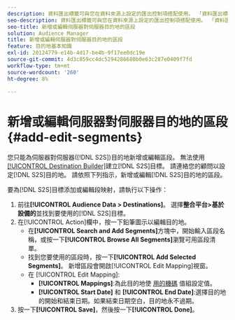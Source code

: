 ```yaml
---
description: 資料匯出標籤可與您在資料來源上設定的匯出控制項搭配使用。 「資料匯出標籤」無法將限制特徵新增至區段，也無法將區段資料傳送至目的地。 您可以將多個匯出標籤設定為新或現有的Cookie或URL目的地。
seo-description: 資料匯出標籤可與您在資料來源上設定的匯出控制項搭配使用。 「資料匯出標籤」無法將限制特徵新增至區段，也無法將區段資料傳送至目的地。 您可以將多個匯出標籤設定為新或現有的Cookie或URL目的地。
seo-title: 新增或編輯伺服器對伺服器目的地的區段
solution: Audience Manager
title: 新增或編輯伺服器對伺服器目的地的區段
feature: 目的地基本知識
exl-id: 20124779-e14b-4d17-be4b-9f17ee0dc19e
source-git-commit: 4d3c859cc4dc5294286680b0e63c287e0409f7fd
workflow-type: tm+mt
source-wordcount: '260'
ht-degree: 8%

---
```


# 新增或編輯伺服器對伺服器目的地的區段 {#add-edit-segments}

您只能為伺服器對伺服器([!DNL S2S])目的地新增或編輯區段。 無法使用[[!UICONTROL Destination Builder]](/help/using/features/destinations/destination-builder.md)建立[!DNL S2S]目標。 請連絡您的顧問以設定[!DNL S2S]目的地。 請依照下列指示，新增或編輯[!DNL S2S]目的地的區段。

<!-- destination-s2s-edit.xml -->

要為[!DNL S2S]目標添加或編輯段映射，請執行以下操作：

1. 前往&#x200B;**[!UICONTROL Audience Data > Destinations]**。 選擇&#x200B;**整合平台>基於設備的**&#x200B;並找到要使用的[!DNL S2S]目標。
2. 在[!UICONTROL Action]欄中，按一下鉛筆圖示以編輯目的地。
   * 在&#x200B;**[!UICONTROL Search and Add Segments]**&#x200B;方塊中，開始輸入區段名稱，或按一下&#x200B;**[!UICONTROL Browse All Segments]**&#x200B;瀏覽可用區段清單。
   * 找到您要使用的區段時，按一下&#x200B;**[!UICONTROL Add Selected Segments]**。 新增區段會開啟[!UICONTROL Edit Mapping]視窗。
   * 在 [!UICONTROL Edit Mapping]:
      * **[!UICONTROL Mappings]**:為此目的地使 [用的機碼](../../features/destinations/key-value-pairs.md) 值組設定值。
      * **[!UICONTROL Start Date]** 和 **[!UICONTROL End Date]**:選擇目的地的開始和結束日期。如果結束日期空白，目的地永不過期。
3. 按一下&#x200B;**[!UICONTROL Save]**，然後按一下&#x200B;**[!UICONTROL Done]**。
